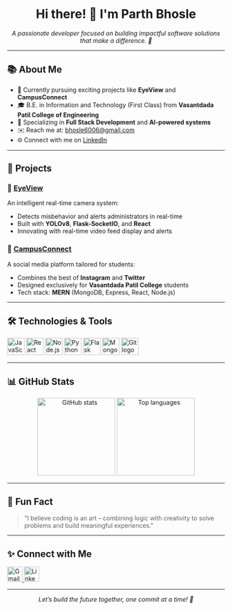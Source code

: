<h1 align="center">Hi there! 👋 I'm Parth Bhosle</h1>

<p align="center">
  <em>A passionate developer focused on building impactful software solutions that make a difference. 🚀</em>
</p>

---

<h2>📚 About Me</h2>

- 🔭 Currently pursuing exciting projects like **EyeView** and **CampusConnect**
- 🎓 B.E. in Information and Technology (First Class) from **Vasantdada Patil College of Engineering**
- 🌟 Specializing in **Full Stack Development** and **AI-powered systems**
- ✉️ Reach me at: bhosle6006@gmail.com
- 🌐 Connect with me on [LinkedIn](https://www.linkedin.com/in/parth-bhosle-46a078271)

---

<h2>🚀 Projects</h2>

### 🔹 [EyeView](https://github.com/sahilhinge89/EyeView)
An intelligent real-time camera system:
- Detects misbehavior and alerts administrators in real-time
- Built with **YOLOv8**, **Flask-SocketIO**, and **React**
- Innovating with real-time video feed display and alerts

### 🔹 [CampusConnect](https://github.com/michael-020/CampusConnect)
A social media platform tailored for students:
- Combines the best of **Instagram** and **Twitter**
- Designed exclusively for **Vasantdada Patil College** students
- Tech stack: **MERN** (MongoDB, Express, React, Node.js)

---

<h2>🛠️ Technologies & Tools</h2>

<div align="left">
  <img src="https://cdn.jsdelivr.net/gh/devicons/devicon/icons/javascript/javascript-original.svg" height="40" alt="JavaScript logo" />
  <img src="https://cdn.jsdelivr.net/gh/devicons/devicon/icons/react/react-original.svg" height="40" alt="React logo" />
  <img src="https://cdn.jsdelivr.net/gh/devicons/devicon/icons/nodejs/nodejs-original.svg" height="40" alt="Node.js logo" />
  <img src="https://cdn.jsdelivr.net/gh/devicons/devicon/icons/python/python-original.svg" height="40" alt="Python logo" />
  <img src="https://cdn.jsdelivr.net/gh/devicons/devicon/icons/flask/flask-original.svg" height="40" alt="Flask logo" />
  <img src="https://cdn.jsdelivr.net/gh/devicons/devicon/icons/mongodb/mongodb-original.svg" height="40" alt="MongoDB logo" />
  <img src="https://cdn.jsdelivr.net/gh/devicons/devicon/icons/git/git-original.svg" height="40" alt="Git logo" />
</div>

---

<h2>📊 GitHub Stats</h2>

<div align="center">
  <img src="https://github-readme-stats.vercel.app/api?username=Parth2684&hide_title=false&hide_rank=false&show_icons=true&include_all_commits=true&count_private=true&disable_animations=false&theme=radical&locale=en&hide_border=false" height="180" alt="GitHub stats" />
  <img src="https://github-readme-stats.vercel.app/api/top-langs?username=Parth2684&locale=en&hide_title=false&layout=compact&card_width=320&langs_count=5&theme=radical&hide_border=false" height="180" alt="Top languages" />
</div>

---

<h2>🌱 Fun Fact</h2>

> "I believe coding is an art – combining logic with creativity to solve problems and build meaningful experiences."

---

<h2>✨ Connect with Me</h2>

<div align="left">
  <a href="mailto:bhosle6006@gmail.com">
    <img src="https://img.shields.io/static/v1?message=Gmail&logo=gmail&label=&color=D14836&logoColor=white&labelColor=&style=for-the-badge" height="35" alt="Gmail" />
  </a>
  <a href="https://www.linkedin.com/in/parth-bhosle-46a078271">
    <img src="https://img.shields.io/static/v1?message=LinkedIn&logo=linkedin&label=&color=0077B5&logoColor=white&labelColor=&style=for-the-badge" height="35" alt="LinkedIn" />
  </a>
</div>

---


<p align="center">
  <em>Let’s build the future together, one commit at a time! 🌟</em>
</p>
